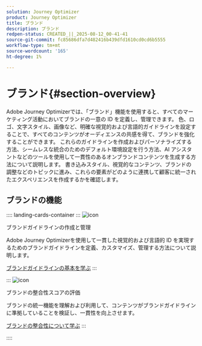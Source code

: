 ```yaml
---
solution: Journey Optimizer
product: Journey Optimizer
title: ブランド
description: ブランド
redpen-status: CREATED_||_2025-08-12_00-41-41
source-git-commit: fc85686dfa7d482416b439dfd1610cd0cd6b5555
workflow-type: tm+mt
source-wordcount: '165'
ht-degree: 1%

---
```



# ブランド{#section-overview}

Adobe Journey Optimizerでは、「ブランド」機能を使用すると、すべてのマーケティング活動においてブランドの一意の ID を定義し、管理できます。 色、ロゴ、文字スタイル、画像など、明確な視覚的および言語的ガイドラインを設定することで、すべてのコンテンツがオーディエンスの共感を得て、ブランドを強化することができます。 これらのガイドラインを作成およびパーソナライズする方法、シームレスな統合のためのデフォルト環境設定を行う方法、AI アシスタントなどのツールを使用して一貫性のあるオンブランドコンテンツを生成する方法について説明します。 書き込みスタイル、視覚的なコンテンツ、ブランドの調整などのトピックに進み、これらの要素がどのように連携して顧客に統一されたエクスペリエンスを作成するかを確認します。

## ブランドの機能

:::: landing-cards-container
:::
![icon](https://cdn.experienceleague.adobe.com/icons/circle-play.svg?lang=ja)

ブランドガイドラインの作成と管理

Adobe Journey Optimizerを使用して一貫した視覚的および言語的 ID を実現するためのブランドガイドラインを定義、カスタマイズ、管理する方法について説明します。

[ブランドガイドラインの基本を学ぶ](../using/content-management/brands.md)
:::

:::
![icon](https://cdn.experienceleague.adobe.com/icons/list-check.svg?lang=ja)

ブランドの整合性スコアの評価

ブランドの統一機能を理解および利用して、コンテンツがブランドガイドラインに準拠していることを検証し、一貫性を向上させます。

[ブランドの整合性について学ぶ](../using/content-management/brands-score.md)
:::

::::
